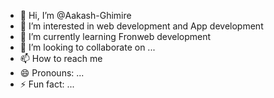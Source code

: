 - 👋 Hi, I’m @Aakash-Ghimire
- 👀 I’m interested in web development and App development 
- 🌱 I’m currently learning Fronweb development
- 💞️ I’m looking to collaborate on ...
- 📫 How to reach me 
- 😄 Pronouns: ...
- ⚡ Fun fact: ...

<!---
Aakash-Ghimire/Aakash-Ghimire is a ✨ special ✨ repository because its `README.md` (this file) appears on your GitHub profile.
You can click the Preview link to take a look at your changes.
--->
